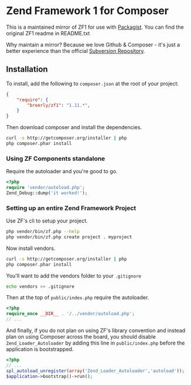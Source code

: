 Zend Framework 1 for Composer
=============================

This is a maintained mirror of ZF1 for use with [Packagist](http://packagist.org/packages/breerly/zf1). You can find the original ZF1 readme in README.txt

Why maintain a mirror? Because we love Github & Composer - it's just a better experience than the official [Subversion Repository](http://framework.zend.com/code/listing.php?repname=Zend+Framework).

## Installation

To install, add the following to `composer.json` at the root of your project:

```json
{
    "require": {
        "breerly/zf1": "1.11.*",
    }
}
```

Then download composer and install the dependencies.

```sh
curl -s http://getcomposer.org/installer | php
php composer.phar install
```

### Using ZF Components standalone

Require the autoloader and you're good to go.

```php
<?php
require 'vendor/autoload.php';
Zend_Debug::dump('it worked!');
```

### Setting up an entire Zend Framework Project

Use ZF's cli to setup your project.

```sh
php vendor/bin/zf.php --help
php vendor/bin/zf.php create project . myproject
```

Now install vendors.

```sh
curl -s http://getcomposer.org/installer | php
php composer.phar install
```

You'll want to add the vendors folder to your `.gitignore`

```sh
echo vendors >> .gitignore
```

Then at the top of `public/index.php` require the autoloader.

```php
<?php
require_once __DIR__ . '/../vendor/autoload.php';
// ...
```

And finally, if you do not plan on using ZF's library convention and instead plan on using Composer across the board, you should disable `Zend_Loader_Autoloader` by adding this line in `public/index.php` before the application is bootstrapped.

```php
<?php
// ...
spl_autoload_unregister(array('Zend_Loader_Autoloader','autoload'));
$application->bootstrap()->run();
```
